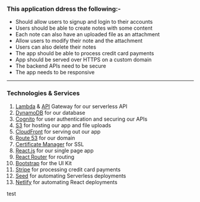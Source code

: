 ### This application ddress the following:-

* Should allow users to signup and login to their accounts
* Users should be able to create notes with some content
* Each note can also have an uploaded file as an attachment
* Allow users to modify their note and the attachment
* Users can also delete their notes
* The app should be able to process credit card payments
* App should be served over HTTPS on a custom domain
* The backend APIs need to be secure
* The app needs to be responsive
---
### Technologies & Services
1. [Lambda](https://aws.amazon.com/lambda/) & [API](https://aws.amazon.com/api-gateway/) Gateway for our serverless API
2. [DynamoDB](https://aws.amazon.com/dynamodb/) for our database
3. [Cognito](https://aws.amazon.com/cognito/) for user authentication and securing our APIs
4. [S3](https://aws.amazon.com/s3/) for hosting our app and file uploads
5. [CloudFront](https://aws.amazon.com/cloudfront/) for serving out our app
6. [Route 53](https://aws.amazon.com/route53/) for our domain
7. [Certificate Manager](https://aws.amazon.com/certificate-manager/) for SSL
8. [React.js](https://reactjs.org/) for our single page app
9. [React Router](https://github.com/ReactTraining/react-router) for routing
10. [Bootstrap](https://getbootstrap.com/) for the UI Kit
11. [Stripe](https://stripe.com/ca) for processing credit card payments
12. [Seed](https://seed.run/) for automating Serverless deployments
13. [Netlify](https://www.netlify.com/) for automating React deployments

test 